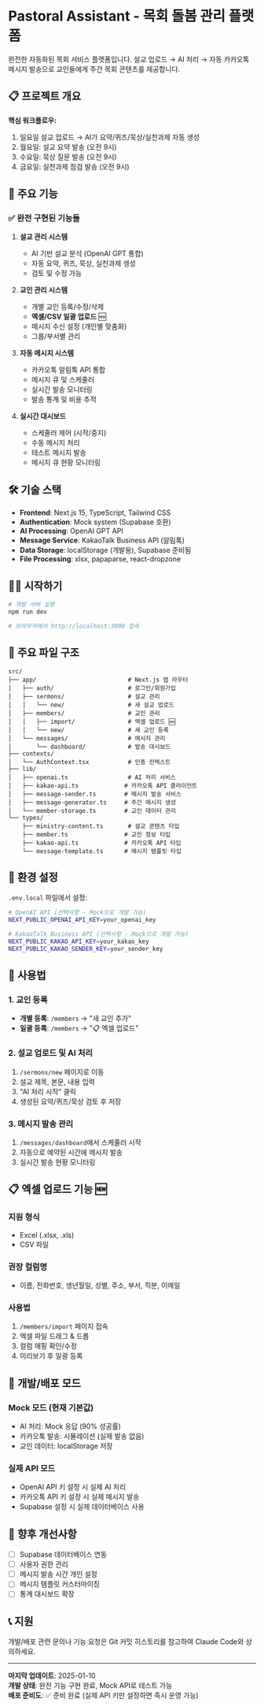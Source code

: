 # Pastoral Assistant - 목회 돌봄 관리 플랫폼

완전한 자동화된 목회 서비스 플랫폼입니다. 설교 업로드 → AI 처리 → 자동 카카오톡 메시지 발송으로 교인들에게 주간 목회 콘텐츠를 제공합니다.

## 📋 프로젝트 개요

**핵심 워크플로우:**
1. 일요일 설교 업로드 → AI가 요약/퀴즈/묵상/실천과제 자동 생성
2. 월요일: 설교 요약 발송 (오전 9시)
3. 수요일: 묵상 질문 발송 (오전 9시)  
4. 금요일: 실천과제 점검 발송 (오전 9시)

## 🚀 주요 기능

### ✅ 완전 구현된 기능들

1. **설교 관리 시스템**
   - AI 기반 설교 분석 (OpenAI GPT 통합)
   - 자동 요약, 퀴즈, 묵상, 실천과제 생성
   - 검토 및 수정 가능

2. **교인 관리 시스템**
   - 개별 교인 등록/수정/삭제
   - **엑셀/CSV 일괄 업로드** 🆕
   - 메시지 수신 설정 (개인별 맞춤화)
   - 그룹/부서별 관리

3. **자동 메시지 시스템**
   - 카카오톡 알림톡 API 통합
   - 메시지 큐 및 스케줄러
   - 실시간 발송 모니터링
   - 발송 통계 및 비용 추적

4. **실시간 대시보드**
   - 스케줄러 제어 (시작/중지)
   - 수동 메시지 처리
   - 테스트 메시지 발송
   - 메시지 큐 현황 모니터링

## 🛠 기술 스택

- **Frontend**: Next.js 15, TypeScript, Tailwind CSS
- **Authentication**: Mock system (Supabase 호환)
- **AI Processing**: OpenAI GPT API
- **Message Service**: KakaoTalk Business API (알림톡)
- **Data Storage**: localStorage (개발용), Supabase 준비됨
- **File Processing**: xlsx, papaparse, react-dropzone

## 🏃‍♂️ 시작하기

```bash
# 개발 서버 실행
npm run dev

# 브라우저에서 http://localhost:3000 접속
```

## 📁 주요 파일 구조

```
src/
├── app/                          # Next.js 앱 라우터
│   ├── auth/                     # 로그인/회원가입
│   ├── sermons/                  # 설교 관리
│   │   └── new/                  # 새 설교 업로드
│   ├── members/                  # 교인 관리
│   │   ├── import/               # 엑셀 업로드 🆕
│   │   └── new/                  # 새 교인 등록
│   └── messages/                 # 메시지 관리
│       └── dashboard/            # 발송 대시보드
├── contexts/
│   └── AuthContext.tsx           # 인증 컨텍스트
├── lib/
│   ├── openai.ts                 # AI 처리 서비스
│   ├── kakao-api.ts             # 카카오톡 API 클라이언트
│   ├── message-sender.ts        # 메시지 발송 서비스
│   ├── message-generator.ts     # 주간 메시지 생성
│   └── member-storage.ts        # 교인 데이터 관리
└── types/
    ├── ministry-content.ts       # 설교 콘텐츠 타입
    ├── member.ts                # 교인 정보 타입
    ├── kakao-api.ts             # 카카오톡 API 타입
    └── message-template.ts      # 메시지 템플릿 타입
```

## 🔧 환경 설정

`.env.local` 파일에서 설정:

```bash
# OpenAI API (선택사항 - Mock으로 개발 가능)
NEXT_PUBLIC_OPENAI_API_KEY=your_openai_key

# KakaoTalk Business API (선택사항 - Mock으로 개발 가능)  
NEXT_PUBLIC_KAKAO_API_KEY=your_kakao_key
NEXT_PUBLIC_KAKAO_SENDER_KEY=your_sender_key
```

## 🎯 사용법

### 1. 교인 등록
- **개별 등록**: `/members` → "새 교인 추가"
- **일괄 등록**: `/members` → "📋 엑셀 업로드"

### 2. 설교 업로드 및 AI 처리
1. `/sermons/new` 페이지로 이동
2. 설교 제목, 본문, 내용 입력
3. "AI 처리 시작" 클릭
4. 생성된 요약/퀴즈/묵상 검토 후 저장

### 3. 메시지 발송 관리
1. `/messages/dashboard`에서 스케줄러 시작
2. 자동으로 예약된 시간에 메시지 발송
3. 실시간 발송 현황 모니터링

## 📋 엑셀 업로드 기능 🆕

### 지원 형식
- Excel (.xlsx, .xls)
- CSV 파일

### 권장 컬럼명
- 이름, 전화번호, 생년월일, 성별, 주소, 부서, 직분, 이메일

### 사용법
1. `/members/import` 페이지 접속
2. 엑셀 파일 드래그 & 드롭
3. 컬럼 매핑 확인/수정
4. 미리보기 후 일괄 등록

## 🔄 개발/배포 모드

### Mock 모드 (현재 기본값)
- AI 처리: Mock 응답 (90% 성공률)
- 카카오톡 발송: 시뮬레이션 (실제 발송 없음)
- 교인 데이터: localStorage 저장

### 실제 API 모드
- OpenAI API 키 설정 시 실제 AI 처리
- 카카오톡 API 키 설정 시 실제 메시지 발송
- Supabase 설정 시 실제 데이터베이스 사용

## 🚧 향후 개선사항

- [ ] Supabase 데이터베이스 연동
- [ ] 사용자 권한 관리
- [ ] 메시지 발송 시간 개인 설정
- [ ] 메시지 템플릿 커스터마이징
- [ ] 통계 대시보드 확장

## 📞 지원

개발/배포 관련 문의나 기능 요청은 Git 커밋 히스토리를 참고하여 Claude Code와 상의하세요.

---

**마지막 업데이트**: 2025-01-10  
**개발 상태**: 완전 기능 구현 완료, Mock API로 테스트 가능  
**배포 준비도**: ✅ 준비 완료 (실제 API 키만 설정하면 즉시 운영 가능)